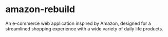 # amazon-rebuild
An e-commerce web application inspired by Amazon, designed for a streamlined shopping experience with a wide variety of daily life products.
